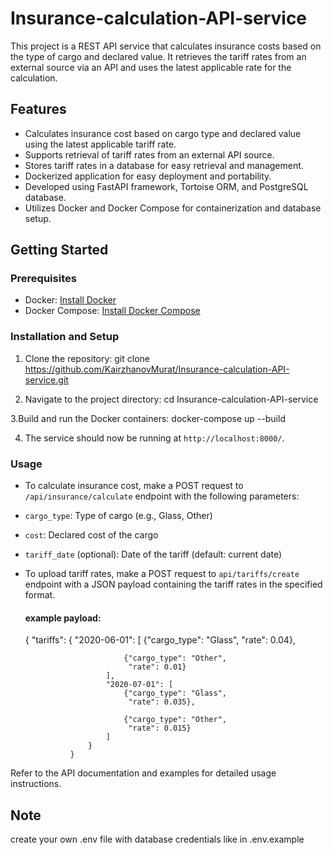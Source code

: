 # Insurance-calculation-API-service
This project is a REST API service that calculates insurance costs based on the type of cargo and declared value. It retrieves the tariff rates from an external source via an API and uses the latest applicable rate for the calculation.

## Features

- Calculates insurance cost based on cargo type and declared value using the latest applicable tariff rate.
- Supports retrieval of tariff rates from an external API source.
- Stores tariff rates in a database for easy retrieval and management.
- Dockerized application for easy deployment and portability.
- Developed using FastAPI framework, Tortoise ORM, and PostgreSQL database.
- Utilizes Docker and Docker Compose for containerization and database setup.

## Getting Started

### Prerequisites

- Docker: [Install Docker](https://docs.docker.com/get-docker/)
- Docker Compose: [Install Docker Compose](https://docs.docker.com/compose/install/)

### Installation and Setup

1. Clone the repository:
git clone https://github.com/KairzhanovMurat/Insurance-calculation-API-service.git

2. Navigate to the project directory:
cd Insurance-calculation-API-service

3.Build and run the Docker containers:
docker-compose up --build

4. The service should now be running at `http://localhost:8000/`.

### Usage

- To calculate insurance cost, make a POST request to `/api/insurance/calculate` endpoint with the following parameters:
- `cargo_type`: Type of cargo (e.g., Glass, Other)
- `cost`: Declared cost of the cargo
- `tariff_date` (optional): Date of the tariff (default: current date)

- To upload tariff rates, make a POST request to `api/tariffs/create` endpoint with a JSON payload containing the tariff rates in the specified format.
  #### example payload:




  {
                    "tariffs": {
                        "2020-06-01": [
                            {"cargo_type": "Glass",
                             "rate": 0.04},

                            {"cargo_type": "Other",
                             "rate": 0.01}
                        ],
                        "2020-07-01": [
                            {"cargo_type": "Glass",
                             "rate": 0.035},

                            {"cargo_type": "Other",
                             "rate": 0.015}
                        ]
                    }
                }


  

Refer to the API documentation and examples for detailed usage instructions.


## Note
create your own .env file with database credentials like in .env.example

